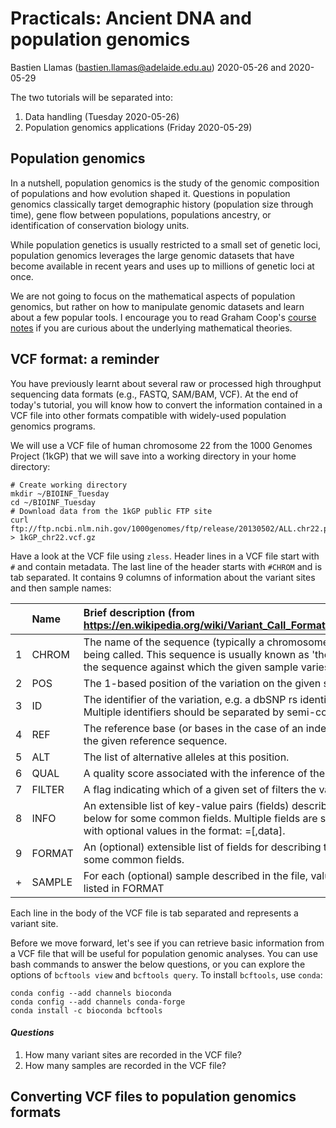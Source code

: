 # Practicals: Ancient DNA and population genomics

Bastien Llamas \(bastien.llamas@adelaide.edu.au\)
2020-05-26 and 2020-05-29

The two tutorials will be separated into:
1. Data handling (Tuesday 2020-05-26)
2. Population genomics applications (Friday 2020-05-29)


## Population genomics
In a nutshell, population genomics is the study of the genomic composition of populations and how evolution shaped it. Questions in population genomics classically target demographic history (population size through time), gene flow between populations, populations ancestry, or identification of conservation biology units.

While population genetics is usually restricted to a small set of genetic loci, population genomics leverages the large genomic datasets that have become available in recent years and uses up to millions of genetic loci at once.

We are not going to focus on the mathematical aspects of population genomics, but rather on how to manipulate genomic datasets and learn about a few popular tools. I encourage you to read Graham Coop's [course notes](https://github.com/cooplab/popgen-notes/blob/master/popgen_notes.pdf) if you are curious about the underlying mathematical theories.

## VCF format: a reminder
You have previously learnt about several raw or processed high throughput sequencing data formats (e.g., FASTQ, SAM/BAM, VCF). At the end of today's tutorial, you will know how to convert the information contained in a VCF file into other formats compatible with widely-used population genomics programs.

We will use a VCF file of human chromosome 22 from the 1000 Genomes Project (1kGP) that we will save into a working directory in your home directory:
```
# Create working directory
mkdir ~/BIOINF_Tuesday
cd ~/BIOINF_Tuesday
# Download data from the 1kGP public FTP site
curl ftp://ftp.ncbi.nlm.nih.gov/1000genomes/ftp/release/20130502/ALL.chr22.phase3_shapeit2_mvncall_integrated_v5a.20130502.genotypes.vcf.gz	> 1kGP_chr22.vcf.gz	
```

Have a look at the VCF file using `zless`. Header lines in a VCF file start with `#` and contain metadata. The last line of the header starts with `#CHROM` and is tab separated. It contains 9 columns of information about the variant sites and then sample names:

||Name|Brief description (from https://en.wikipedia.org/wiki/Variant_Call_Format#The_columns_of_a_VCF)|
|:-|:-|:-|
1|	CHROM|	The name of the sequence (typically a chromosome) on which the variation is being called. This sequence is usually known as 'the reference sequence', i.e. the sequence against which the given sample varies.
2|	POS|	The 1-based position of the variation on the given sequence.
3|	ID|	The identifier of the variation, e.g. a dbSNP rs identifier, or if unknown a ".". Multiple identifiers should be separated by semi-colons without white-space.
4|	REF|	The reference base (or bases in the case of an indel) at the given position on the given reference sequence.
5|	ALT|	The list of alternative alleles at this position.
6|	QUAL|	A quality score associated with the inference of the given alleles.
7|	FILTER|	A flag indicating which of a given set of filters the variation has passed.
8|	INFO|    	An extensible list of key-value pairs (fields) describing the variation. See below for some common fields. Multiple fields are separated by semicolons with optional values in the format: <key>=<data>[,data].
9|	FORMAT|	An (optional) extensible list of fields for describing the samples. See below for some common fields.
+|	SAMPLE|	For each (optional) sample described in the file, values are given for the fields listed in FORMAT

Each line in the body of the VCF file is tab separated and represents a variant site.

Before we move forward, let's see if you can retrieve basic information from a VCF file that will be useful for population genomic analyses. You can use bash commands to answer the below questions, or you can explore the options of `bcftools view` and `bcftools query`. To install `bcftools`, use `conda`:
```
conda config --add channels bioconda
conda config --add channels conda-forge
conda install -c bioconda bcftools
```
#### *Questions*
1. How many variant sites are recorded in the VCF file?
2. How many samples are recorded in the VCF file?

## Converting VCF files to population genomics formats


